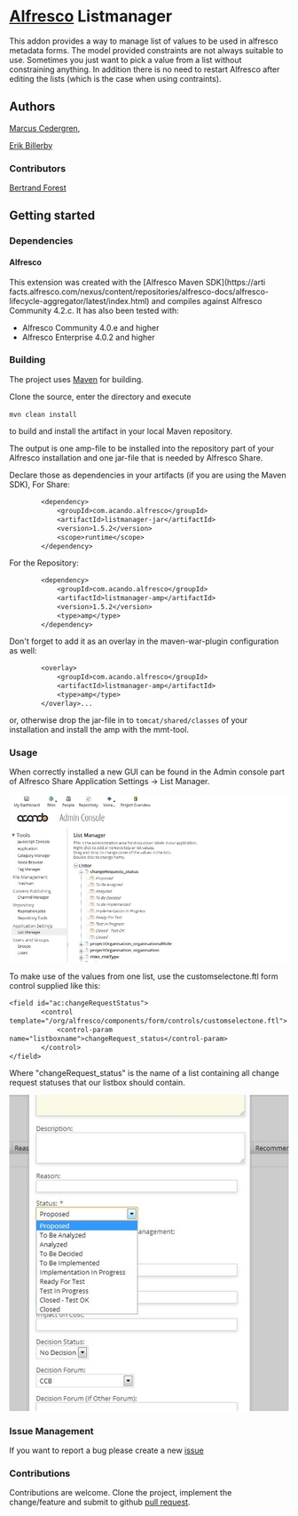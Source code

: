 # [Alfresco](http://www.alfresco.com) Listmanager
This addon provides a way to manage list of values to be used in alfresco metadata forms. The model provided constraints are not 
always suitable to use. Sometimes you just want to pick a value from a list without constraining anything. In addition there is no
need to restart Alfresco after editing the lists (which is the case when using contraints).

## Authors
[Marcus Cedergren](https://github.com/masse),

[Erik Billerby](https://github.com/billerby) 

### Contributors
[Bertrand Forest](https://github.com/bforest)

## Getting started

### Dependencies

#### Alfresco

This extension was created with the [Alfresco Maven SDK](https://arti
facts.alfresco.com/nexus/content/repositories/alfresco-docs/alfresco-lifecycle-aggregator/latest/index.html) and compiles against Alfresco Community 4.2.c. It has also been tested with:

* Alfresco Community 4.0.e and higher
* Alfresco Enterprise 4.0.2 and higher

### Building

The project uses [Maven](http://maven.apache.org) for building.

Clone the source, enter the directory and execute

`mvn clean install`

to build and install the artifact in your local Maven repository.

The output is one amp-file to be installed into the repository part of your Alfresco installation and one jar-file that is needed by Alfresco Share.

Declare those as dependencies in your artifacts (if you are using the Maven SDK), 
For Share:
```
		<dependency>
		    <groupId>com.acando.alfresco</groupId>
		    <artifactId>listmanager-jar</artifactId>
		    <version>1.5.2</version>
		    <scope>runtime</scope>
		</dependency>
```
For the Repository:
```
 		<dependency>
 		    <groupId>com.acando.alfresco</groupId>
 		    <artifactId>listmanager-amp</artifactId>
 		    <version>1.5.2</version>
 		    <type>amp</type>
 		</dependency>
```
Don't forget to add it as an overlay in the maven-war-plugin configuration as well:
```...
        <overlay>
            <groupId>com.acando.alfresco</groupId>
			<artifactId>listmanager-amp</artifactId>
            <type>amp</type>
        </overlay>...
```
or, otherwise drop the jar-file in to ```tomcat/shared/classes``` of your installation and install the amp with the mmt-tool.

### Usage

When correctly installed a new GUI can be found in the Admin console part of Alfresco Share Application Settings -> List Manager.

![Screenshot](/images/screenshot_listmanager.jpg "Screenshot")

To make use of the values from one list, use the customselectone.ftl form control supplied like this:

```					
<field id="ac:changeRequestStatus">
		<control template="/org/alfresco/components/form/controls/customselectone.ftl">
			<control-param name="listboxname">changeRequest_status</control-param>
		</control>                   
</field>
```
Where "changeRequest_status" is the name of a list containing all change request statuses that our listbox should contain.

![Screenshot](/images/screenshot_crlist.jpg "Screenshot")


### Issue Management
If you want to report a bug please create a new [issue](https://github.com/Redpill-Linpro/alfresco-listmanager/issues)

### Contributions
Contributions are welcome. Clone the project, implement the change/feature and submit to github [pull request](https://github.com/Redpill-Linpro/alfresco-listmanager/pulls).

